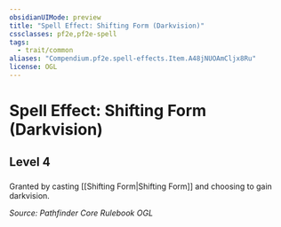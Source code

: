 ```yaml
---
obsidianUIMode: preview
title: "Spell Effect: Shifting Form (Darkvision)"
cssclasses: pf2e,pf2e-spell
tags:
  - trait/common
aliases: "Compendium.pf2e.spell-effects.Item.A48jNUOAmCljx8Ru"
license: OGL
---
```

# Spell Effect: Shifting Form (Darkvision)
## Level 4
### 






Granted by casting [[Shifting Form|Shifting Form]] and choosing to gain darkvision.

*Source: Pathfinder Core Rulebook*
*OGL*